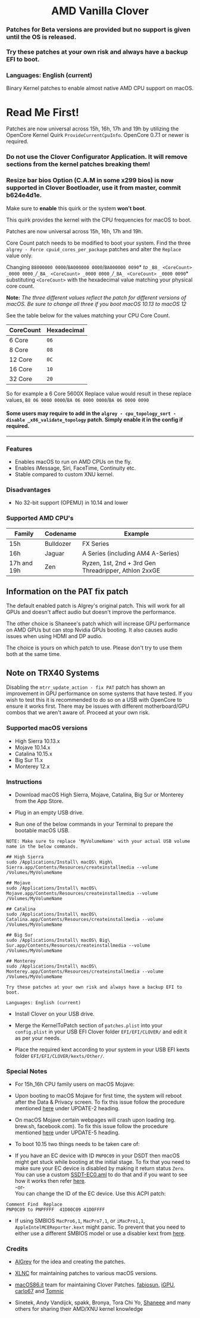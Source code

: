 <span align="center">

<h1>AMD Vanilla Clover</h1>

</span>


### Patches for Beta versions are provided but no support is given until the OS is released. <br /><br />Try these patches at your own risk and always have a backup EFI to boot.

  

### Languages: English (current)

  

Binary Kernel patches to enable almost native AMD CPU support on macOS.

  

# Read Me First!


Patches are now universal across 15h, 16h, 17h and 19h by utilizing the OpenCore Kernel Quirk `ProvideCurrentCpuInfo`. OpenCore 0.7.1 or newer is required.

### Do not use the Clover Configurator Application. It will remove sections from the kernel patches breaking them!

### Resize bar bios Option (C.A.M in some x299 bios) is now supported in Clover Bootloader, use it from master, commit b624e4d1e. 

Make sure to ****enable**** this quirk or the system ****won't boot****.

This quirk provides the kernel with the CPU frequencies for macOS to boot.

Patches are now universal across 15h, 16h, 17h and 19h.

Core Count patch needs to be modified to boot your system. Find the three `algrey - Force cpuid_cores_per_package` patches and alter the `Replace` value only.

Changing `B8000000 0000`/`BA000000 0000`/`BA000000 0090`* _to_ `_B8_ <CoreCount> _0000 0000_`_/_`_BA_ <CoreCount> _0000 0000_`_/_`_BA_ <CoreCount> _0000 0090`* substituting `<CoreCount>` with the hexadecimal value matching your physical core count.

****Note:**** *_The three different values reflect the patch for different versions of macOS. Be sure to change all three if you boot macOS 10.13 to macOS 12_*

See the table below for the values matching your CPU Core Count.

| CoreCount | Hexadecimal|
|--------|---------|
| 6 Core  | `06` |
| 8 Core  | `08` |
| 12 Core | `0C` |
| 16 Core | `10` |
| 32 Core | `20` |

  
So for example a 6 Core 5600X Replace value would result in these replace values, `B8 06 0000 0000`/`BA 06 0000 0000`/`BA 06 0000 0090`

#### Some users may require to add in the `algrey - cpu_topology_sort -disable _x86_validate_topology` patch. Simply enable it in the config if required. 
___


### Features
- Enables macOS to run on AMD CPUs on the fly.
- Enables iMessage, Siri, FaceTime, Continuity etc.
- Stable compared to custom XNU kernel.

### Disadvantages
- No 32-bit support (OPEMU) in 10.14 and lower


### Supported AMD CPU's
| Family | Codename| Example |
|--------|---------|----------|
| 15h  | Bulldozer | FX Series|
| 16h  | Jaguar | A Series (including AM4 A-Series) |
| 17h and 19h | Zen | Ryzen, 1st, 2nd + 3rd Gen Threadripper, Athlon 2xxGE |<br />

## Information on the PAT fix patch
The default enabled patch is Algrey's original patch. This will work for all GPUs and doesn't affect audio but doesn't improve the performance.

The other choice is Shaneee's patch which will increase GPU performance on AMD GPUs but can stop Nvidia GPUs booting. It also causes audio issues when using HDMI and DP audio.

The choice is yours on which patch to use. Please don't try to use them both at the same time.

## Note on TRX40 Systems
Disabling the `mtrr_update_action - fix PAT` patch has shown an improvement in GPU performance on some systems that have tested. If you wish to test this it is recommended to do so on a USB with OpenCore to ensure it works first. There may be issues with different motherboard/GPU combos that we aren't aware of. Proceed at your own risk.

### Supported macOS versions
- High Sierra 10.13.x
- Mojave 10.14.x
- Catalina 10.15.x
- Big Sur 11.x
- Monterey 12.x

### Instructions
- Download macOS High Sierra, Mojave, Catalina, Big Sur or Monterey from the App Store.

- Plug in an empty USB drive.

- Run one of the below commands in your Terminal to prepare the bootable macOS USB.

```
NOTE: Make sure to replace 'MyVolumeName' with your actual USB volume name in the below commands.

## High Sierra
sudo /Applications/Install\ macOS\ High\ Sierra.app/Contents/Resources/createinstallmedia --volume /Volumes/MyVolumeName

## Mojave
sudo /Applications/Install\ macOS\ Mojave.app/Contents/Resources/createinstallmedia --volume /Volumes/MyVolumeName

## Catalina
sudo /Applications/Install\ macOS\ Catalina.app/Contents/Resources/createinstallmedia --volume /Volumes/MyVolumeName

## Big Sur
sudo /Applications/Install\ macOS\ Big\ Sur.app/Contents/Resources/createinstallmedia --volume /Volumes/MyVolumeName

## Monterey
sudo /Applications/Install\ macOS\ Monterey.app/Contents/Resources/createinstallmedia --volume /Volumes/MyVolumeName

Try these patches at your own risk and always have a backup EFI to boot.

Languages: English (current)
```
- Install Clover on your USB drive.

- Merge the KernelToPatch section of `patches.plist` into your `config.plist` in your USB EFI Clover folder `EFI/EFI/CLOVER/` and edit it as per your needs.

- Place the required kext according to your system in your USB EFI kexts folder `EFI/EFI/CLOVER/kexts/Other/`.

### Special Notes
- For 15h_16h CPU family users on macOS Mojave:

- Upon booting to macOS Mojave for first time, the system will reboot after the Data & Privacy screen. To fix this issue follow the procedure mentioned [here](https://www.insanelymac.com/forum/topic/335877-amd-mojave-kernel-development-and-testing/?do=findComment&comment=2658085) under UPDATE-2 heading.

- On macOS Mojave certain webpages will crash upon loading (eg. brew.sh, facebook.com). To fix this issue follow the procedure mentioned [here](https://www.insanelymac.com/forum/topic/335877-amd-mojave-kernel-development-and-testing/?do=findComment&comment=2661857) under UPDATE-5 heading.

- To boot 10.15 two things needs to be taken care of:

- If you have an EC device with ID `PNP0C09` in your DSDT then macOS might get stuck while booting at the initial stage. To fix that you need to make sure your EC device is disabled by making it return status `Zero`. You can use a custom [SSDT-EC0.aml](./Extra/SSDT-EC0.aml) to do that and if you want to see how it works then refer [here](https://github.com/acidanthera/OpenCorePkg/blob/5e020bb06b33f12fa8b404cc3d1effaa5fbc00ea/Docs/AcpiSamples/SSDT-EC.dsl#L33). <br> -or- <br> You can change the ID of the EC device. Use this ACPI patch:

```
Comment Find  Replace
PNP0C09 to PNPFFFF  41D00C09 41D0FFFF
```
- If using SMBIOS `MacPro6,1`, `MacPro7,1`, or `iMacPro1,1`, `AppleIntelMCEReporter.kext` might panic. To prevent that you need to either use a different SMBIOS model or use a disabler kext from [here](./Extra/).

### Credits
- [AlGrey](https://github.com/AlGreyy) for the idea and creating the patches.

- [XLNC](https://github.com/XLNCs) for maintaining patches to various macOS versions.

- [macOS86.it](https://www.macos86.it) team for maintaining Clover Patches. [fabiosun](https://www.macos86.it/profile/13-fabiosun), [iGPU](https://www.macos86.it/profile/1303-igpu), [carlo67](https://www.macos86.it/profile/17-carlo_67) and [Tomnic](https://www.macos86.it/profile/69-tomnic)

- Sinetek, Andy Vandijck, spakk, Bronya, Tora Chi Yo, [Shaneee](https://github.com/Shaneee) and many others for sharing their AMD/XNU kernel knowledge
